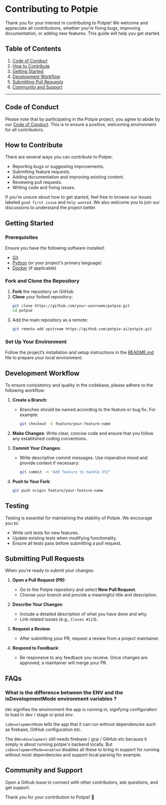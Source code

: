 # Contributing to Potpie

Thank you for your interest in contributing to Potpie! We welcome and appreciate all contributions, whether you’re fixing bugs, improving documentation, or adding new features. This guide will help you get started.

## Table of Contents
1. [Code of Conduct](#code-of-conduct)
2. [How to Contribute](#how-to-contribute)
3. [Getting Started](#getting-started)
4. [Development Workflow](#development-workflow)
5. [Submitting Pull Requests](#submitting-pull-requests)
6. [Community and Support](#community-and-support)

---

## Code of Conduct

Please note that by participating in the Potpie project, you agree to abide by our [Code of Conduct](./CODE_OF_CONDUCT.md). This is to ensure a positive, welcoming environment for all contributors.

## How to Contribute

There are several ways you can contribute to Potpie:
- Reporting bugs or suggesting improvements.
- Submitting feature requests.
- Adding documentation and improving existing content.
- Reviewing pull requests.
- Writing code and fixing issues.

If you’re unsure about how to get started, feel free to browse our issues labeled `good first issue` and `help wanted`. We also welcome you to join our discussions to understand the project better.

## Getting Started

### Prerequisites

Ensure you have the following software installed:
- [Git](https://git-scm.com/)
- [Python](https://www.python.org/) (or your project's primary language)
- [Docker](https://www.docker.com/) (if applicable)

### Fork and Clone the Repository

1. **Fork** the repository on GitHub.
2. **Clone** your forked repository:
   ```bash
   git clone https://github.com/your-username/potpie.git
   cd potpie
   ```
3. Add the main repository as a remote:
   ```bash
   git remote add upstream https://github.com/potpie-ai/potpie.git
   ```

### Set Up Your Environment

Follow the project’s installation and setup instructions in the [README.md](./README.md) file to prepare your local environment.

## Development Workflow

To ensure consistency and quality in the codebase, please adhere to the following workflow:

1. **Create a Branch**:
   - Branches should be named according to the feature or bug fix. For example:
     ```bash
     git checkout -b feature/your-feature-name
     ```

2. **Make Changes**: Write clear, concise code and ensure that you follow any established coding conventions.


3. **Commit Your Changes**:
   - Write descriptive commit messages. Use imperative mood and provide context if necessary:
     ```bash
     git commit -m "Add feature to handle XYZ"
     ```

4. **Push to Your Fork**:
   ```bash
   git push origin feature/your-feature-name
   ```

## Testing

Testing is essential for maintaining the stability of Potpie. We encourage you to:
- Write unit tests for new features.
- Update existing tests when modifying functionality.
- Ensure all tests pass before submitting a pull request.

## Submitting Pull Requests

When you’re ready to submit your changes:

1. **Open a Pull Request (PR)**:
   - Go to the Potpie repository and select **New Pull Request**.
   - Choose your branch and provide a meaningful title and description.

2. **Describe Your Changes**:
   - Include a detailed description of what you have done and why.
   - Link related issues (e.g., `Closes #123`).

3. **Request a Review**:
   - After submitting your PR, request a review from a project maintainer.

4. **Respond to Feedback**:
   - Be responsive to any feedback you receive. Once changes are approved, a maintainer will merge your PR.

## FAQs

### What is the difference between the ENV and the isDevelopmentMode environment variables ?
`ENV` signifies the environment the app is running in,
signfying configuration to load in dev / stage or prod env.

`isDevelopmentMode` tells the app that it can run without dependencies such as firebase, GitHub configuration etc.

The `ENV=development` still needs firebase / gcp / GitHub etc because it simply is about running potpie's backend locally.
But `isDevelopmentMode=enabled` disables all these to bring in support for running without most dependencies and support local parsing for example.


## Community and Support

Open a Github issue to connect with other contributors, ask questions, and get support.

Thank you for your contribution to Potpie! 🥧

